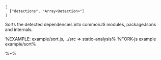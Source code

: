 ```## sort => {}
[
  ["detections", "Array<Detection>"]
]
```

Sorts the detected dependencies into commonJS modules, packageJsons and internals.

%EXAMPLE: example/sort.js, ../src => static-analysis%
%FORK-js example example/sort%

%~%